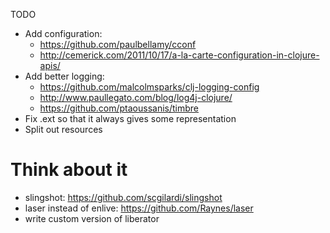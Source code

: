 TODO

* Add configuration: 
  * https://github.com/paulbellamy/cconf
  * http://cemerick.com/2011/10/17/a-la-carte-configuration-in-clojure-apis/
* Add better logging:
  * https://github.com/malcolmsparks/clj-logging-config
  * http://www.paullegato.com/blog/log4j-clojure/
  * https://github.com/ptaoussanis/timbre
* Fix .ext so that it always gives some representation
* Split out resources


# Think about it
* slingshot: https://github.com/scgilardi/slingshot
* laser instead of enlive: https://github.com/Raynes/laser
* write custom version of liberator
